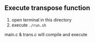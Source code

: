 ## Execute transpose function
1. open terminal in this directory
2. execute `./run.sh`

main.c & trans.c will compile and execute
